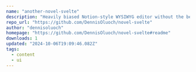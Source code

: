 ```yaml
---
name: "another-novel-svelte"
description: "Heavily biased Notion-style WYSIWYG editor without the bells and whistles."
repo_url: "https://github.com/DennisOluoch/novel-svelte"
author: "dennisoluoch"
homepage: "https://github.com/DennisOluoch/novel-svelte#readme"
downloads: 1
updated: "2024-10-06T19:09:46.082Z"
tags: 
  - content
  - ui
---
```

